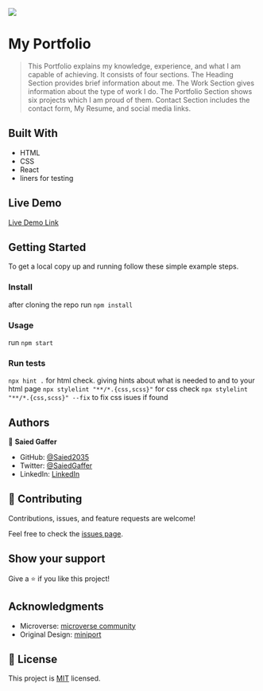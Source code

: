 ![](https://img.shields.io/badge/Microverse-blueviolet)

# My Portfolio

> This Portfolio explains my knowledge, experience, and what I am capable of achieving. It consists of four sections. The Heading Section provides brief information about me. The Work Section gives information about the type of work I do. The Portfolio Section shows six projects which I am proud of them. Contact Section includes the contact form, My Resume, and social media links.


## Built With

- HTML
- CSS
- React
- liners for testing

## Live Demo

[Live Demo Link](https://saiedgaffer.netlify.app/)


## Getting Started


To get a local copy up and running follow these simple example steps.

### Install
 
 after cloning the repo run 
 `npm install`

### Usage
   run 
   `npm start`
### Run tests
   `npx hint .` for html check. giving hints about what is needed to and to your html page
   `npx stylelint "**/*.{css,scss}"` for css check
   `npx stylelint "**/*.{css,scss}" --fix` to fix css isues if found

## Authors

👤 **Saied Gaffer**

- GitHub: [@Saied2035](https://github.com/saied2035)
- Twitter: [@SaiedGaffer](https://twitter.com/SaiedGaffer)
- LinkedIn: [LinkedIn](https://www.linkedin.com/in/saiedgaffer/)


## 🤝 Contributing

Contributions, issues, and feature requests are welcome!

Feel free to check the [issues page](https://github.com/saied2035/My-portfolio/issues).

## Show your support

Give a ⭐️ if you like this project!

## Acknowledgments

- Microverse: [microverse community](https://github.com/microverseinc)
- Original Design: [miniport](https://html5up.net/miniport)

## 📝 License

This project is [MIT](MIT.md) licensed.
